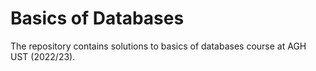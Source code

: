 # Basics of Databases

The repository contains solutions to basics of databases course at AGH UST (2022/23).
